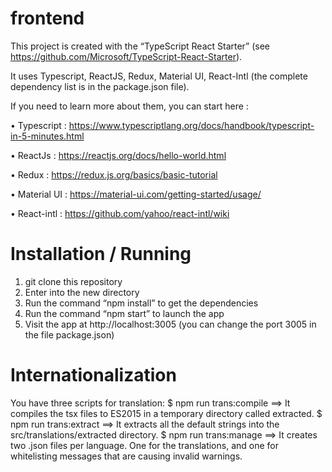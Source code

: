 # frontend
This project is created with the “TypeScript React Starter” (see  https://github.com/Microsoft/TypeScript-React-Starter).

It uses Typescript, ReactJS, Redux, Material UI, React-Intl (the complete dependency list is in the package.json file).

If you need to learn more about them, you can start here :
 
 •	Typescript : https://www.typescriptlang.org/docs/handbook/typescript-in-5-minutes.html
 
 •	ReactJs : https://reactjs.org/docs/hello-world.html
 
 •	Redux : https://redux.js.org/basics/basic-tutorial
 
 •	Material UI : https://material-ui.com/getting-started/usage/
 
 •	React-intl : https://github.com/yahoo/react-intl/wiki

# Installation / Running
1.	git clone <repository-url> this repository
2.	Enter into the new directory
3.	Run the command “npm install” to get the dependencies
4.	Run the command “npm start” to launch the app
5.	Visit the app at http://localhost:3005 (you can change the port 3005 in the file package.json)

# Internationalization
You have three scripts for translation:
 $ npm run trans:compile 
    ==> It compiles the tsx files to ES2015 in a temporary directory called extracted.
 $ npm run trans:extract
    ==> It extracts all the default strings into the src/translations/extracted directory.
 $ npm run trans:manage
    ==> It creates two .json files per language. One for the translations, and one for whitelisting messages that are causing invalid warnings.
